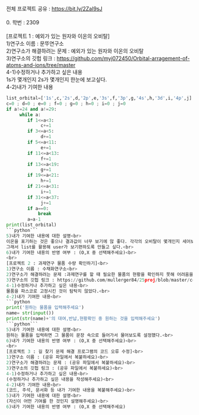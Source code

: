전체 프로젝트 공유 : https://bit.ly/2ZaI9sJ <br>
<br>
0. 학번 : 2309 <br>
<br>
[프로젝트 1 : 예외가 있는 원자와 이온의 오비탈]<br>
1)연구소 이름 : 문뚜연구소<br>
2)연구소가 해결하려는 문제 : 예외가 있는 원자와 이온의 오비탈<br>
3)연구소의 깃헙 링크 : https://github.com/myj072450/Orbital-arragement-of-atoms-and-ions/tree/master <br>
4-1)수정하거나 추가하고 싶은 내용<br>
1s가 몇개인지 2s가 몇개인지 한눈에 보고싶다.<br>
4-2)내가 기여한 내용<br>
```python
list_orbital=['1s',c,'2s',d,'2p',e,'3s',f,'3p',g,'4s',h,'3d',i,'4p',j]
c=0 ; d=0 ; e=0 ; f=0 ; g=0 ; h=0 ; i=0 ; j=0
if a!=24 and a!=29:
     while a:
        if 1<=a<3:
             c+=1
        if 3<=a<5:
             d+=1
        if 5<=a<11:
             e+=1
        if 11<=a<13:
             f+=1
        if 13<=a<19:
             g+=1
        if 19<=a<21:
             h+=1
        if 21<=a<31:
             i+=1
        if 31<=a<37:
             j+=1
        if a==0:
            break
        a=a-1
print(list_orbital)
```python```
5)내가 기여한 내용에 대한 설명<br>
이온을 표기하는 것은 좋으나 결과값이 너무 보기에 않 좋다. 각각의 오비탈이 몇개인지 세어보는 형식으로 되어있다.<br>
그래서 list를 활용해 user가 보기편하도록 만들고 싶다.<br>
6)내가 기여한 내용의 반영 여부 : (O,X 중 선택해주세요)<br>
<br>
[프로젝트 2 : 과제연구 물품 수량 확인하기]<br>
1)연구소 이름 : 수채화연구소<br>
2)연구소가 해결하려는 문제 :과제연구를 할 때 필요한 물품의 현황을 확인하지 못해 어려움을 겪는 점 <br>
3)연구소의 깃헙 링크 : https://github.com/mullerger84/25proj/blob/master/code<br>
4-1)수정하거나 추가하고 싶은 내용<br>
물품을 파스코로 고정시킨 것이 탐탁치 않았다.<br>
4-2)내가 기여한 내용<br>
```python
print('원하는 물품을 입력해주세요')
name= str(input())
print(str(name)+'의 대여,반납,현황확인 중 원하는 것을 입력해주세요')
```python```
5)내가 기여한 내용에 대한 설명<br>
원하는 물품을 입력하면 그 물품이 문장 속으로 들어가서 물어보도록 설정했다.<br>
6)내가 기여한 내용의 반영 여부 : (O,X 중 선택해주세요)<br>
<br>
[프로젝트 3 : 길 찾기 문제 해결 프로그램의 코드 오류 수정]<br>
1)연구소 이름 : (공유 파일에서 복붙하세요)<br>
2)연구소가 해결하려는 문제 : (공유 파일에서 복붙하세요)<br>
3)연구소의 깃헙 링크 : (공유 파일에서 복붙하세요)<br>
4-1)수정하거나 추가하고 싶은 내용<br>
(수정하거나 추가하고 싶은 내용을 작성해주세요)<br>
4-2)내가 기여한 내용<br>
(코드, 주석, 문서화 등 내가 기여한 내용을 복붙해주세요)<br>
5)내가 기여한 내용에 대한 설명<br>
(자신이 어떤 기여를 한 것인지 설명해주세요)<br>
6)내가 기여한 내용의 반영 여부 : (O,X 중 선택해주세요)

